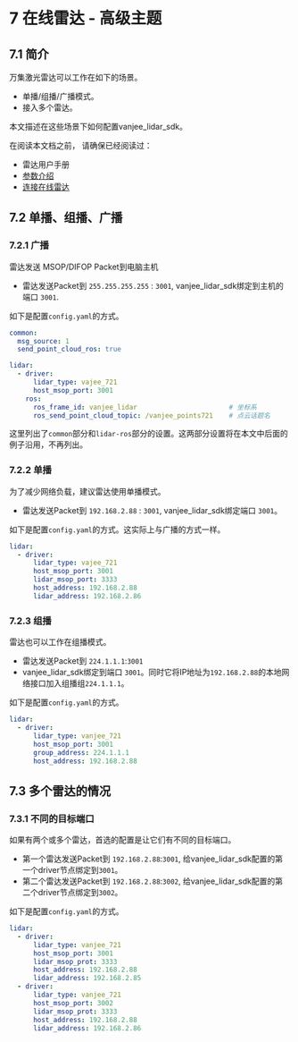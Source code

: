 # 7 在线雷达 - 高级主题



## 7.1 简介

万集激光雷达可以工作在如下的场景。

+ 单播/组播/广播模式。
+ 接入多个雷达。

本文描述在这些场景下如何配置vanjee_lidar_sdk。

在阅读本文档之前， 请确保已经阅读过：
+ 雷达用户手册 
+ [参数介绍](../intro/02_parameter_intro_CN.md) 
+ [连接在线雷达](./06_how_to_decode_online_lidar_CN.md)



## 7.2 单播、组播、广播

### 7.2.1 广播

雷达发送 MSOP/DIFOP Packet到电脑主机
+ 雷达发送Packet到 `255.255.255.255` : `3001`, vanjee_lidar_sdk绑定到主机的端口 `3001`.

如下是配置`config.yaml`的方式。

```yaml
common:
  msg_source: 1                                       
  send_point_cloud_ros: true                            

lidar:
  - driver:
      lidar_type: vajee_721       
      host_msop_port: 3001             
    ros:
      ros_frame_id: vanjee_lidar                       # 坐标系
      ros_send_point_cloud_topic: /vanjee_points721    # 点云话题名 
```

这里列出了`common`部分和`lidar-ros`部分的设置。这两部分设置将在本文中后面的例子沿用，不再列出。

### 7.2.2 单播

为了减少网络负载，建议雷达使用单播模式。
+ 雷达发送Packet到 `192.168.2.88` : `3001`, vanjee_lidar_sdk绑定端口 `3001`。

如下是配置`config.yaml`的方式。这实际上与广播的方式一样。

```yaml
lidar:
  - driver:
      lidar_type: vajee_721           
      host_msop_port: 3001
      lidar_msop_port: 3333
      host_address: 192.168.2.88
      lidar_address: 192.168.2.86
```

### 7.2.3 组播

雷达也可以工作在组播模式。
+ 雷达发送Packet到 `224.1.1.1`:`3001` 
+ vanjee_lidar_sdk绑定到端口 `3001`。同时它将IP地址为`192.168.2.88`的本地网络接口加入组播组`224.1.1.1`。

如下是配置`config.yaml`的方式。

```yaml
lidar:
  - driver:
      lidar_type: vanjee_721        
      host_msop_port: 3001  
      group_address: 224.1.1.1
      host_address: 192.168.2.88
```



## 7.3 多个雷达的情况

### 7.3.1 不同的目标端口

如果有两个或多个雷达，首选的配置是让它们有不同的目标端口。
+ 第一个雷达发送Packet到 `192.168.2.88`:`3001`, 给vanjee_lidar_sdk配置的第一个driver节点绑定到`3001`。
+ 第二个雷达发送Packet到 `192.168.2.88`:`3002`, 给vanjee_lidar_sdk配置的第二个driver节点绑定到`3002`。

如下是配置`config.yaml`的方式。

```yaml
lidar:
  - driver:
      lidar_type: vanjee_721          
      host_msop_port: 3001
      lidar_msop_prot: 3333
      host_address: 192.168.2.88
      lidar_address: 192.168.2.85  
  - driver:
      lidar_type: vanjee_721      
      host_msop_port: 3002
      lidar_msop_prot: 3333
      host_address: 192.168.2.88
      lidar_address: 192.168.2.86  
```

